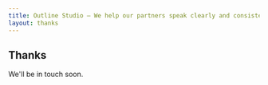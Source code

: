 ```yaml
---
title: Outline Studio — We help our partners speak clearly and consistently
layout: thanks
---
```


## Thanks

We'll be in touch soon.
